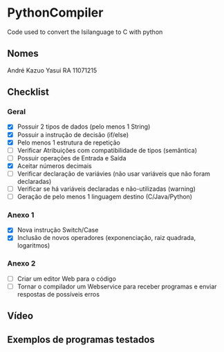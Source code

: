 # PythonCompiler
Code used to convert the Isilanguage to C with python

## Nomes
André Kazuo Yasui RA 11071215




## Checklist 

### Geral

- [X] Possuir 2 tipos de dados (pelo menos 1 String) 
- [X] Possuir a instrução de decisão (if/else)	
- [X] Pelo menos 1 estrutura de repetição	
- [ ] Verificar Atribuições com compatibilidade de tipos (semântica) 	
- [ ] Possuir operações de Entrada e Saída	
- [X] Aceitar números decimais 	
- [ ] Verificar declaração de variávies (não usar variáveis que não foram declaradas)	
- [ ] Verificar se há variáveis declaradas e não-utilizadas (warning)	
- [ ] Geração de pelo menos 1 linguagem destino (C/Java/Python)

 ### Anexo 1

- [X] Nova instrução Switch/Case
- [X] Inclusão de novos operadores (exponenciação, raiz quadrada, logaritmos)

 ### Anexo 2

- [ ] Criar um editor Web para o código
- [ ] Tornar o compilador um Webservice para receber programas e enviar respostas de possíveis erros

## Vídeo

## Exemplos de programas testados
